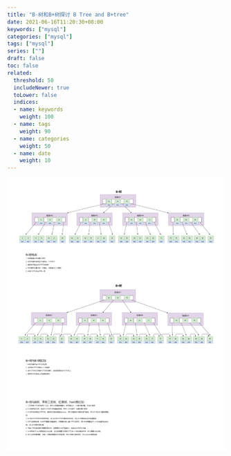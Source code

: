 ```yaml
---
title: "B-树和B+树探讨 B Tree and B+tree"
date: 2021-06-16T11:20:30+08:00
keywords: ["mysql"]
categories: ["mysql"]
tags: ["mysql"]
series: [""]
draft: false
toc: false
related:
  threshold: 50
  includeNewer: true
  toLower: false
  indices:
  - name: keywords
    weight: 100
  - name: tags
    weight: 90
  - name: categories
    weight: 50
  - name: date
    weight: 10
---
```


![btree-and-b+tree](/image/b-tree_and_b+tree.png)




